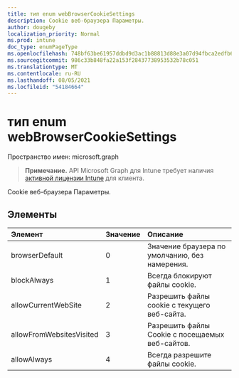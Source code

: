 ```yaml
---
title: тип enum webBrowserCookieSettings
description: Cookie веб-браузера Параметры.
author: dougeby
localization_priority: Normal
ms.prod: intune
doc_type: enumPageType
ms.openlocfilehash: 748bf63be61957ddbd9d3ac1b88813d88e3a07d94fbca2edfb6be67f9415e998
ms.sourcegitcommit: 986c33b848fa22a153f28437738953532b78c051
ms.translationtype: MT
ms.contentlocale: ru-RU
ms.lasthandoff: 08/05/2021
ms.locfileid: "54184664"
---
```

# <a name="webbrowsercookiesettings-enum-type"></a>тип enum webBrowserCookieSettings

Пространство имен: microsoft.graph

> **Примечание.** API Microsoft Graph для Intune требует наличия [активной лицензии Intune](https://go.microsoft.com/fwlink/?linkid=839381) для клиента.

Cookie веб-браузера Параметры.

## <a name="members"></a>Элементы
|Элемент|Значение|Описание|
|:---|:---|:---|
|browserDefault|0|Значение браузера по умолчанию, без намерения.|
|blockAlways|1|Всегда блокируют файлы cookie.|
|allowCurrentWebSite|2|Разрешить файлы cookie с текущего веб-сайта.|
|allowFromWebsitesVisited|3|Разрешить файлы Cookie с посещаемых веб-сайтов.|
|allowAlways|4 |Всегда разрешите файлы cookie.|




